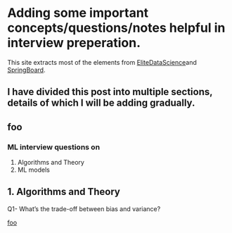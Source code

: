 # Adding some important concepts/questions/notes helpful in interview preperation.

This site extracts most of the elements from [EliteDataScience](https://elitedatascience.com/machine-learning-interview-questions-answers)and [SpringBoard](https://www.springboard.com/blog/machine-learning-interview-questions/).

## I have divided this post into multiple sections, details of which I will be adding gradually.

## foo

### ML interview questions on  

1. Algorithms and Theory
2. ML models

## 1. Algorithms and Theory

Q1- What’s the trade-off between bias and variance?


[foo](#foo)
